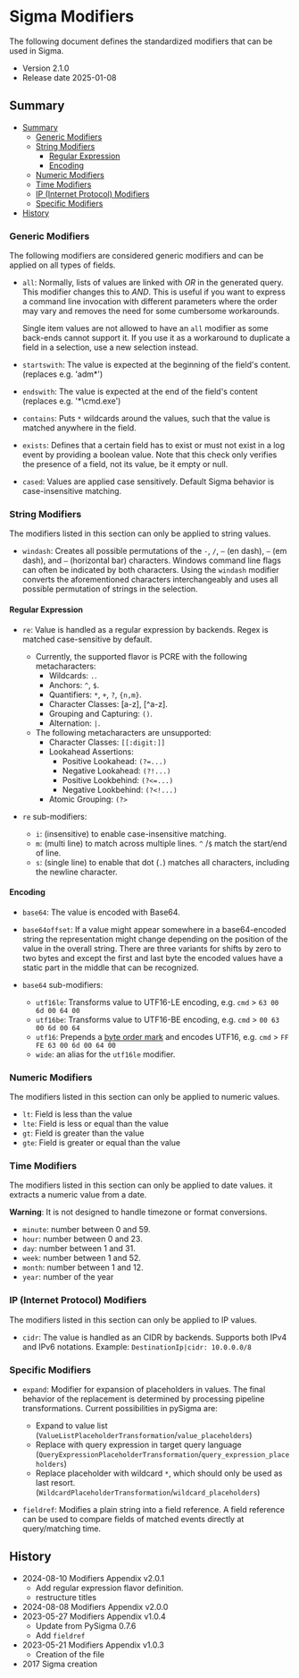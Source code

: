 # Sigma Modifiers <!-- omit in toc -->

The following document defines the standardized modifiers that can be used in Sigma.

* Version 2.1.0
* Release date 2025-01-08

## Summary

- [Summary](#summary)
  - [Generic Modifiers](#generic-modifiers)
  - [String Modifiers](#string-modifiers)
    - [Regular Expression](#regular-expression)
    - [Encoding](#encoding)
  - [Numeric Modifiers](#numeric-modifiers)
  - [Time Modifiers](#time-modifiers)
  - [IP (Internet Protocol) Modifiers](#ip-internet-protocol-modifiers)
  - [Specific Modifiers](#specific-modifiers)
- [History](#history)

### Generic Modifiers

The following modifiers are considered generic modifiers and can be applied on all types of fields.

* `all`: Normally, lists of values are linked with *OR* in the generated query. This modifier
  changes this to *AND*. This is useful if you want to express a command line invocation with different
  parameters where the order may vary and removes the need for some cumbersome workarounds.

  Single item values are not allowed to have an `all` modifier as some back-ends cannot support it.
  If you use it as a workaround to duplicate a field in a selection, use a new selection instead.

* `startswith`: The value is expected at the beginning of the field's content. (replaces e.g. 'adm*')
* `endswith`: The value is expected at the end of the field's content (replaces e.g. '*\cmd.exe')
* `contains`: Puts `*` wildcards around the values, such that the value is matched anywhere in the
  field.

* `exists`: Defines that a certain field has to exist or must not exist in a log event by providing a boolean value. Note that this check only verifies the presence of a field, not its value, be it empty or null.
* `cased`: Values are applied case sensitively. Default Sigma behavior is case-insensitive matching.

### String Modifiers

The modifiers listed in this section can only be applied to string values.

* `windash`: Creates all possible permutations of the `-`, `/`, `–` (en dash), `—` (em dash), and `―` (horizontal bar) characters. Windows command line flags can often be indicated by both characters. Using the `windash` modifier converts the aforementioned characters interchangeably and uses all possible permutation of strings in the selection.

#### Regular Expression

* `re`: Value is handled as a regular expression by backends. Regex is matched case-sensitive by default.
  * Currently, the supported flavor is PCRE with the following metacharacters:
    * Wildcards: `.`.
    * Anchors: `^`, `$`.
    * Quantifiers: `*`, `+`, `?`, `{n,m}`.
    * Character Classes: [a-z], [^a-z].
    * Grouping and Capturing: `()`.
    * Alternation: `|`.
  * The following metacharacters are unsupported:
    * Character Classes: `[[:digit:]]`
    * Lookahead Assertions:
      * Positive Lookahead: `(?=...)`
      * Negative Lookahead: `(?!...)`
      * Positive Lookbehind: `(?<=...)`
      * Negative Lookbehind: `(?<!...)`
    * Atomic Grouping: `(?>`


* `re` sub-modifiers:
  * `i`: (insensitive) to enable case-insensitive matching.
  * `m`: (multi line) to match across multiple lines. `^` /`$` match the start/end of line.
  * `s`: (single line) to enable that dot (`.`) matches all characters, including the newline character.

#### Encoding

* `base64`: The value is encoded with Base64.
* `base64offset`: If a value might appear somewhere in a base64-encoded string the representation
  might change depending on the position of the value in the overall string. There are three variants for shifts
  by zero to two bytes and except the first and last byte the encoded values have a static part in
  the middle that can be recognized.

* `base64` sub-modifiers:
  * `utf16le`: Transforms value to UTF16-LE encoding, e.g. `cmd` > `63 00 6d 00 64 00`
  * `utf16be`: Transforms value to UTF16-BE encoding, e.g. `cmd` > `00 63 00 6d 00 64`
  * `utf16`: Prepends a [byte order mark](https://en.wikipedia.org/wiki/Byte_order_mark) and encodes UTF16, e.g. `cmd` > `FF FE 63 00 6d 00 64 00`
  * `wide`: an alias for the `utf16le` modifier.

### Numeric Modifiers

The modifiers listed in this section can only be applied to numeric values.

* `lt`: Field is less than the value
* `lte`: Field is less or equal than the value
* `gt`: Field is greater than the value
* `gte`: Field is greater or equal than the value

### Time Modifiers

The modifiers listed in this section can only be applied to date values.
it extracts a numeric value from a date.

**Warning**: It is not designed to handle timezone or format conversions.

* `minute`: number between 0 and 59.
* `hour`:  number between 0 and 23.
* `day`:  number between 1 and 31.
* `week`: number between 1 and 52.
* `month`: number between 1 and 12.
* `year`: number of the year

### IP (Internet Protocol) Modifiers

The modifiers listed in this section can only be applied to IP values.

* `cidr`: The value is handled as an CIDR by backends. Supports both IPv4 and IPv6 notations. Example: `DestinationIp|cidr: 10.0.0.0/8`

### Specific Modifiers

* `expand`: Modifier for expansion of placeholders in values. The final behavior of the replacement is determined by processing pipeline transformations. Current possibilities in pySigma are:
  * Expand to value list (`ValueListPlaceholderTransformation`/`value_placeholders`)
  * Replace with query expression in target query language (`QueryExpressionPlaceholderTransformation`/`query_expression_placeholders`)
  * Replace placeholder with wildcard `*`, which should only be used as last resort. (`WildcardPlaceholderTransformation`/`wildcard_placeholders`)

* `fieldref`: Modifies a plain string into a field reference. A field reference can be used to compare fields of matched
  events directly at query/matching time.

## History

* 2024-08-10 Modifiers Appendix v2.0.1
  * Add regular expression flavor definition.
  * restructure titles
* 2024-08-08 Modifiers Appendix v2.0.0
* 2023-05-27 Modifiers Appendix v1.0.4
  * Update from PySigma 0.7.6
  * Add `fieldref`
* 2023-05-21 Modifiers Appendix v1.0.3
  * Creation of the file
* 2017 Sigma creation
